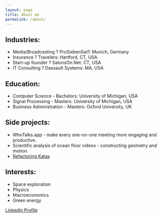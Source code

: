```yaml
---
layout: page
title: About me
permalink: /about/
---
```


## Industries:
- Media/Broadcasting ? ProSiebenSat1: Munich, Germany
- Insurance ? Travelers: Hartford, CT, USA
- Start-up founder ? SalonsOn.Net: CT, USA
- IT Consulting ? Dassault Systems: MA, USA

## Education:
- Computer Science - Bachelors: University of Michigan, USA
- Signal Processing - Masters: University of Michigan, USA
- Business Administration - Masters: Oxford University, UK

## Side projects:
- WhoTalks.app - make every one-on-one meeting more engaging and productive.
- Scientific analysis of ocean floor videos - constructing geometry and motion.
- [Refactoring Katas](https://github.com/mzalota/katas)

## Interests:
- Space exploration
- Physics
- Macroeconomics
- Green energy

[LinkedIn Profile](http://linkedin.com/in/maxzalota)